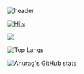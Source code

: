 ![header](https://capsule-render.vercel.app/api?type=waving&color=0:A9E2C5,100:1A9A91&section=header&height=245&text=%20Hi%20Guys~&animation=fadeIn&fontSize=50&fontColor=eeeeee&textBg=false&&fontAlignY=40)

[![Hits](https://hits.seeyoufarm.com/api/count/incr/badge.svg?url=https%3A%2F%2Fgithub.com%2Fclickang%2Fhit-counter&count_bg=%233DC8B9&title_bg=%23555555&icon=&icon_color=%gradient&title=hits&edge_flat=false)](https://hits.seeyoufarm.com) 

<img src="https://img.shields.io/badge/%27Lucky%27-006600?style=for-the-badge&logo=4chan&logoColor=black%22%3E">

![Top Langs](https://github-readme-stats.vercel.app/api/top-langs/?username=clickang&layout=compact)

[![Anurag's GitHub stats](https://github-readme-stats.vercel.app/api?username=clickang)](https://github.com/anuraghazra/github-readme-stats)


<!--

Here are some ideas to get you started:

- 🔭 I’m currently working on ...
- 🌱 I’m currently learning ...
- 👯 I’m looking to collaborate on ...
- 🤔 I’m looking for help with ...
- 💬 Ask me about ...
- 📫 How to reach me: ...
- 😄 Pronouns: ...
- ⚡ Fun fact: ...
-->
